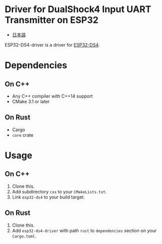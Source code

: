 # Driver for DualShock4 Input UART Transmitter on ESP32
- [日本語](README.ja.md)

ESP32-DS4-driver is a driver for [ESP32-DS4](https://github.com/ms0503/ESP32-DS4).

# Dependencies
## On C++
- Any C++ compiler with C++14 support
- CMake 3.1 or later

## On Rust
- Cargo
- `core` crate

# Usage
## On C++
1. Clone this.
2. Add subdirectory `cxx` to your `CMakeLists.txt`.
3. Link `esp32-ds4` to your build target.

## On Rust
1. Clone this.
2. Add `esp32-ds4-driver` with path `rust` to `dependencies` section on your `Cargo.toml`.
